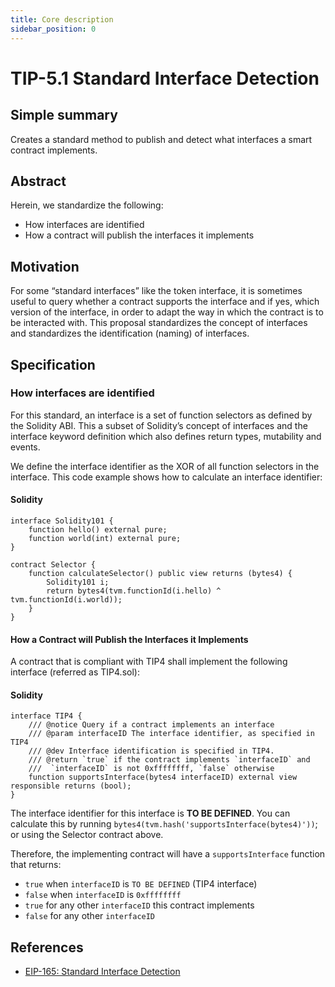 ```yaml
---
title: Core description
sidebar_position: 0
---
```


# TIP-5.1 Standard Interface Detection

## Simple summary

Creates a standard method to publish and detect what interfaces a smart contract implements.

## Abstract

Herein, we standardize the following:

- How interfaces are identified
- How a contract will publish the interfaces it implements

## Motivation

For some “standard interfaces” like the token interface, it is sometimes useful to query whether a contract supports the interface and if yes, which version of the interface, in order to adapt the way in which the contract is to be interacted with. This proposal standardizes the concept of interfaces and standardizes the identification (naming) of interfaces.

## Specification

### How interfaces are identified

For this standard, an interface is a set of function selectors as defined by the Solidity ABI. This a subset of Solidity’s concept of interfaces and the interface keyword definition which also defines return types, mutability and events.

We define the interface identifier as the XOR of all function selectors in the interface. This code example shows how to calculate an interface identifier:

#### Solidity

```solidity
interface Solidity101 {
    function hello() external pure;
    function world(int) external pure;
}

contract Selector {
    function calculateSelector() public view returns (bytes4) {
        Solidity101 i;
        return bytes4(tvm.functionId(i.hello) ^ tvm.functionId(i.world));
    }
}
```

#### How a Contract will Publish the Interfaces it Implements

A contract that is compliant with TIP4 shall implement the following interface (referred as TIP4.sol):

#### Solidity

```solidity
interface TIP4 {
    /// @notice Query if a contract implements an interface
    /// @param interfaceID The interface identifier, as specified in TIP4
    /// @dev Interface identification is specified in TIP4.
    /// @return `true` if the contract implements `interfaceID` and
    ///  `interfaceID` is not 0xffffffff, `false` otherwise
    function supportsInterface(bytes4 interfaceID) external view responsible returns (bool);
}
```

The interface identifier for this interface is **TO BE DEFINED**. You can calculate this by running `bytes4(tvm.hash('supportsInterface(bytes4)'))`; or using the Selector contract above.

Therefore, the implementing contract will have a `supportsInterface` function that returns:

- `true` when `interfaceID` is `TO BE DEFINED` (TIP4 interface)
- `false` when `interfaceID` is `0xffffffff`
- `true` for any other `interfaceID` this contract implements
- `false` for any other `interfaceID`

## References

- [EIP-165: Standard Interface Detection](https://eips.ethereum.org/EIPS/eip-165)